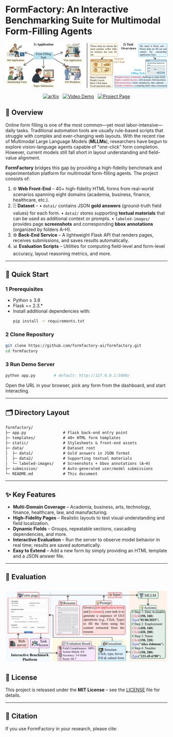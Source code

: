 # FormFactory: An Interactive Benchmarking Suite for Multimodal Form-Filling Agents

![](img/fig1v1_page_1.png)

<p align="center">
  <a href="https://arxiv.org/abs/2506.01520"><img src="https://img.shields.io/badge/arXiv-2506.01520-B31B1B.svg" alt="arXiv"></a>
  &nbsp;
  <a href="https://formfactory-ai.github.io/#demo-video" target="_blank"><img src="https://img.shields.io/badge/Demo-Video-orange.svg" alt="Video Demo"></a>
  &nbsp;
  <a href="https://formfactory-ai.github.io" target="_blank"><img src="https://img.shields.io/badge/Project_Page-Website-blue.svg" alt="Project Page"></a>
</p>

## 📖 Overview
Online form filling is one of the most common—yet most labor-intensive—daily tasks. Traditional automation tools are usually rule-based scripts that struggle with complex and ever-changing web layouts. With the recent rise of Multimodal Large Language Models (**MLLMs**), researchers have begun to explore vision-language agents capable of "one-click" form completion. However, current models still fall short in layout understanding and field–value alignment.

**FormFactory** bridges this gap by providing a high-fidelity benchmark and experimentation platform for multimodal form-filling agents. The project consists of:

1. 🌐 **Web Front-End** – 40+ high-fidelity HTML forms from real-world scenarios spanning eight domains (academia, business, finance, healthcare, etc.).
2. 🗄 **Dataset** –
   • `data1/` contains JSON **gold answers** (ground-truth field values) for each form.
   • `data2/` stores supporting **textual materials** that can be used as additional context or prompts.
   • `labeled-images/` provides page **screenshots** and corresponding **bbox annotations** (organized by folders A–H).
3. ⚙️ **Back-End Service** – A lightweight Flask API that renders pages, receives submissions, and saves results automatically.
4. 📊 **Evaluation Scripts** – Utilities for computing field-level and form-level accuracy, layout reasoning metrics, and more.

---

## 🚀 Quick Start

### 1  Prerequisites

- Python ≥ 3.8
- Flask == 2.3.*
- Install additional dependencies with:
  ```bash
  pip install -r requirements.txt
  ```

### 2  Clone Repository
```bash
git clone https://github.com/formfactory-ai/formfactory.git
cd formfactory
```

### 3  Run Demo Server
```bash
python app.py        # default: http://127.0.0.1:5000/
```
Open the URL in your browser, pick any form from the dashboard, and start interacting.

---

## 🗂 Directory Layout
```text
formfactory/
├─ app.py                # Flask back-end entry point
├─ templates/            # 40+ HTML form templates
├─ static/               # Stylesheets & front-end assets
├─ data/                 # Dataset root
│  ├─ data1/             # Gold answers in JSON format
│  ├─ data2/             # Supporting textual materials
│  └─ labeled-images/    # Screenshots + bbox annotations (A–H)
├─ submission/           # Auto-generated user/model submissions
└─ README.md             # This document
```

---

## ✨ Key Features
- **Multi-Domain Coverage** – Academia, business, arts, technology, finance, healthcare, law, and manufacturing.
- **High-Fidelity Pages** – Realistic layouts to test visual understanding and field localization.
- **Dynamic Fields** – Groups, repeatable sections, cascading dependencies, and more.
- **Interactive Evaluation** – Run the server to observe model behavior in real time; results are saved automatically.
- **Easy to Extend** – Add a new form by simply providing an HTML template and a JSON answer file.

---

## 🧪 Evaluation

![](img/systemoverview_page_1.png)
---

## 📄 License
This project is released under the **MIT License** – see the [LICENSE](LICENSE) file for details.

---

## 🔗 Citation
If you use FormFactory in your research, please cite:
```
